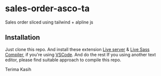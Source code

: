 # sales-order-asco-ta
Sales order sliced using tailwind + alpline js

## Installation
Just clone this repo.
And install these extension [Live server](https://marketplace.visualstudio.com/items?itemName=ritwickdey.LiveServer) & [Live Sass Compiler](https://marketplace.visualstudio.com/items?itemName=ritwickdey.live-sass), if you're using [VSCode](https://code.visualstudio.com/). And do the rest
If you using another text editor, please find suitable approach to compile this repo.

Terima Kasih
